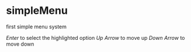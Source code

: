 # simpleMenu
first simple menu system

_Enter_ to select the highlighted option
_Up Arrow_ to move up
_Down Arrow_ to move down
